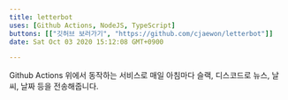 ```yaml
---
title: letterbot
uses: [Github Actions, NodeJS, TypeScript]
buttons: [["깃허브 보러가기", "https://github.com/cjaewon/letterbot"]]
date: Sat Oct 03 2020 15:12:08 GMT+0900

---
```


Github Actions 위에서 동작하는 서비스로 매일 아침마다 슬랙, 디스코드로
뉴스, 날씨, 날짜 등을 전송해줍니다.